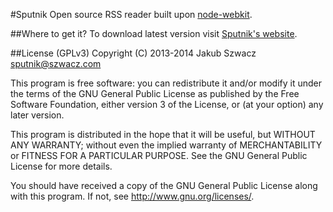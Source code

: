 #Sputnik
Open source RSS reader built upon [node-webkit](https://github.com/rogerwang/node-webkit).

##Where to get it?
To download latest version visit [Sputnik's website](http://sputnik.szwacz.com).

##License (GPLv3)
Copyright (C) 2013-2014 Jakub Szwacz <sputnik@szwacz.com>

This program is free software: you can redistribute it and/or modify
it under the terms of the GNU General Public License as published by
the Free Software Foundation, either version 3 of the License, or
(at your option) any later version.

This program is distributed in the hope that it will be useful,
but WITHOUT ANY WARRANTY; without even the implied warranty of
MERCHANTABILITY or FITNESS FOR A PARTICULAR PURPOSE.  See the
GNU General Public License for more details.

You should have received a copy of the GNU General Public License
along with this program.  If not, see <http://www.gnu.org/licenses/>.